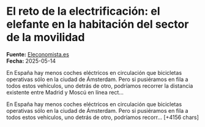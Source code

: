 # El reto de la electrificación: el elefante en la habitación del sector de la movilidad

**Fuente:** [Eleconomista.es](https://www.eleconomista.es/transportes-turismo/noticias/13361542/05/25/el-reto-de-la-electrificacion-el-elefante-en-la-habitacion-del-sector-de-la-movilidad.html)  
**Fecha:** 2025-05-14

En España hay menos coches eléctricos en circulación que bicicletas operativas sólo en la ciudad de Ámsterdam. Pero si pusiéramos en fila a todos estos vehículos, uno detrás de otro, podríamos recorrer la distancia existente entre Madrid y Moscú en línea rect…

En España hay menos coches eléctricos en circulación que bicicletas operativas sólo en la ciudad de Ámsterdam. Pero si pusiéramos en fila a todos estos vehículos, uno detrás de otro, podríamos recorr… [+4156 chars]
